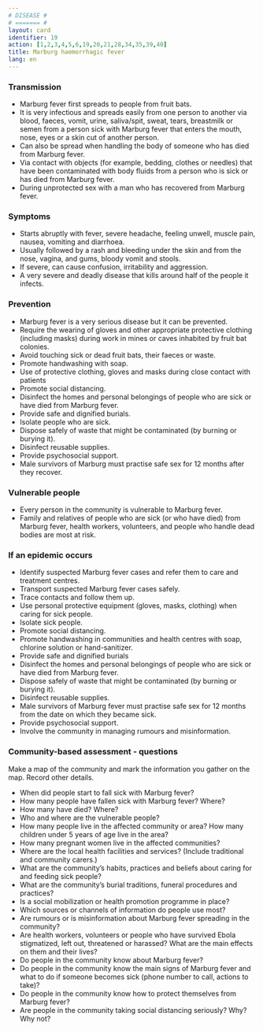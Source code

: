 ```yaml
---
# DISEASE #
# ======= #
layout: card
identifier: 19
action: [1,2,3,4,5,6,19,20,21,28,34,35,39,40]
title: Marburg haemorrhagic fever
lang: en
---
```


### Transmission

- Marburg fever first spreads to people from fruit bats.
- It is very infectious and spreads easily from one person to another via blood, faeces, vomit, urine, saliva/spit, sweat, tears, breastmilk or semen from a person sick with Marburg fever that enters the mouth, nose, eyes or a skin cut of another person.
- Can also be spread when handling the body of someone who has died from Marburg fever.
- Via contact with objects (for example, bedding, clothes or needles) that have been contaminated with body fluids from a person who is sick or has died from Marburg fever.
- During unprotected sex with a man who has recovered from Marburg fever.

### Symptoms

- Starts abruptly with fever, severe headache, feeling unwell, muscle pain, nausea, vomiting and diarrhoea.
- Usually followed by a rash and bleeding under the skin and from the nose, vagina, and gums, bloody vomit and stools.
- If severe, can cause confusion, irritability and aggression.
- A very severe and deadly disease that kills around half of the people it infects.

### Prevention

- Marburg fever is a very serious disease but it can be prevented.
- Require the wearing of gloves and other appropriate protective clothing (including masks) during work in mines or caves inhabited by fruit bat colonies.
- Avoid touching sick or dead fruit bats, their faeces or waste.
- Promote handwashing with soap.
- Use of protective clothing, gloves and masks during close contact with patients
- Promote social distancing.
- Disinfect the homes and personal belongings of people who are sick or have died from Marburg fever.
- Provide safe and dignified burials.
- Isolate people who are sick.
- Dispose safely of waste that might be contaminated (by burning or burying it).
- Disinfect reusable supplies.
- Provide psychosocial support.
- Male survivors of Marburg must practise safe sex for 12 months after they recover.

### Vulnerable people

- Every person in the community is vulnerable to Marburg fever.
- Family and relatives of people who are sick (or who have died) from Marburg fever, health workers, volunteers, and people who handle dead bodies are most at risk.

### If an epidemic occurs

- Identify suspected Marburg fever cases and refer them to care and treatment centres.
- Transport suspected Marburg fever cases safely.
- Trace contacts and follow them up.
- Use personal protective equipment (gloves, masks, clothing) when caring for sick people.
- Isolate sick people.
- Promote social distancing.
- Promote handwashing in communities and health centres with soap, chlorine solution or hand-sanitizer.
- Provide safe and dignified burials
- Disinfect the homes and personal belongings of people who are sick or have died from Marburg fever.
- Dispose safely of waste that might be contaminated (by burning or burying it).
- Disinfect reusable supplies.
- Male survivors of Marburg fever must practise safe sex for 12 months from the date on which they became sick.
- Provide psychosocial support.
- Involve the community in managing rumours and misinformation.

### Community-based assessment - questions

Make a map of the community and mark the information you gather on the map. Record other details.
- When did people start to fall sick with Marburg fever?
- How many people have fallen sick with Marburg fever? Where?
- How many have died? Where?
- Who and where are the vulnerable people?
- How many people live in the affected community or area? How many children under 5 years of age live in the area?
- How many pregnant women live in the affected communities?
- Where are the local health facilities and services? (Include traditional and community carers.)
- What are the community’s habits, practices and beliefs about caring for and feeding sick people?
- What are the community’s burial traditions, funeral procedures and practices?
- Is a social mobilization or health promotion programme in place?
- Which sources or channels of information do people use most?
- Are rumours or is misinformation about Marburg fever spreading in the community?
- Are health workers, volunteers or people who have survived Ebola stigmatized, left out, threatened or harassed? What are the main effects on them and their lives?
- Do people in the community know about Marburg fever?
- Do people in the community know the main signs of Marburg fever and what to do if someone becomes sick (phone number to call, actions to take)?
- Do people in the community know how to protect themselves from Marburg fever?
- Are people in the community taking social distancing seriously? Why? Why not?
